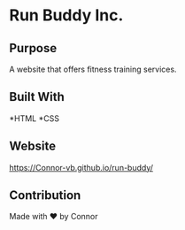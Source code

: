 # Run Buddy Inc.

## Purpose
A website that offers fitness training services.

## Built With
*HTML
*CSS

## Website
https://Connor-vb.github.io/run-buddy/

## Contribution
Made with ❤️ by Connor
